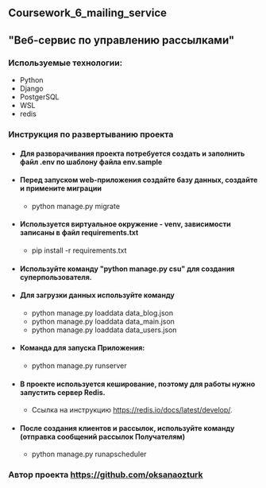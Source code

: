 ## Coursework_6_mailing_service
## "Веб-сервис по управлению рассылками"

### Используемые технологии:

 - Python
 - Django
 - PostgerSQL
 - WSL
 - redis


### Инструкция по развертыванию проекта

* #### Для разворачивания проекта потребуется создать и заполнить файл .env  по шаблону файла env.sample
* #### Перед запуском web-приложения создайте базу данных, создайте и примените миграции
  - python manage.py migrate
* #### Используется виртуальное окружение - venv, зависимости записаны в файл requirements.txt
  - pip install -r requirements.txt

* #### Используйте команду "python manage.py csu" для создания суперпользователя.

* #### Для загрузки данных используйте команду
  - python manage.py loaddata data_blog.json
  - python manage.py loaddata data_main.json 
  - python manage.py loaddata data_users.json  

* #### Команда для запуска Приложения: 
  - python manage.py runserver
  
* #### В проекте используется кеширование, поэтому для работы нужно запустить сервер Redis. 
  - Ссылка на инструкцию https://redis.io/docs/latest/develop/.

* #### После создания клиентов и рассылок, используйте команду (отправка сообщений рассылок Получателям)
  - python manage.py runapscheduler


### Автор проекта https://github.com/oksanaozturk